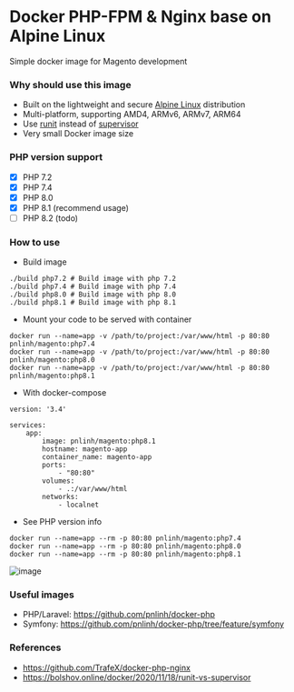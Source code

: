 # Docker PHP-FPM & Nginx base on Alpine Linux

Simple docker image for Magento development

### Why should use this image

- Built on the lightweight and
  secure [Alpine Linux](https://www.alpinelinux.org/) distribution
- Multi-platform, supporting AMD4, ARMv6, ARMv7, ARM64
- Use [runit](http://smarden.org/runit/) instead
  of [supervisor](http://supervisord.org/)
- Very small Docker image size

### PHP version support

- [x] PHP 7.2
- [x] PHP 7.4
- [x] PHP 8.0
- [x] PHP 8.1 (recommend usage)
- [ ] PHP 8.2 (todo)

### How to use

- Build image

```shell
./build php7.2 # Build image with php 7.2
./build php7.4 # Build image with php 7.4
./build php8.0 # Build image with php 8.0
./build php8.1 # Build image with php 8.1
```

- Mount your code to be served with container

```shell
docker run --name=app -v /path/to/project:/var/www/html -p 80:80 pnlinh/magento:php7.4
docker run --name=app -v /path/to/project:/var/www/html -p 80:80 pnlinh/magento:php8.0
docker run --name=app -v /path/to/project:/var/www/html -p 80:80 pnlinh/magento:php8.1
```

- With docker-compose

```
version: '3.4'

services:
    app:
        image: pnlinh/magento:php8.1
        hostname: magento-app
        container_name: magento-app
        ports:
            - "80:80"
        volumes:
            - .:/var/www/html
        networks:
            - localnet
```

- See PHP version info

```shell
docker run --name=app --rm -p 80:80 pnlinh/magento:php7.4
docker run --name=app --rm -p 80:80 pnlinh/magento:php8.0
docker run --name=app --rm -p 80:80 pnlinh/magento:php8.1
```

![image](https://user-images.githubusercontent.com/26193890/164198187-743e3585-1379-4d06-a2d5-34330b17d060.png)

### Useful images

- PHP/Laravel: https://github.com/pnlinh/docker-php
- Symfony: https://github.com/pnlinh/docker-php/tree/feature/symfony

### References

- https://github.com/TrafeX/docker-php-nginx
- https://bolshov.online/docker/2020/11/18/runit-vs-supervisor
